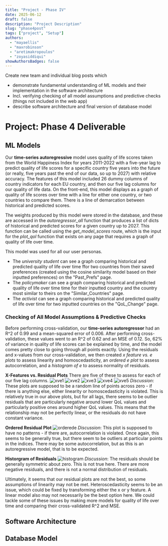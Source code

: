 ```yaml
---
title: "Project - Phase IV"
date: 2025-06-12
draft: false
description: "Project Description"
slug: "phase4post"
tags: ["project", "Setup"]
authors:
  - "mayaellis"
  - "maxrobinson"
  - "aretimakropoulos"
  - "zoyasiddiqui"
showAuthorsBadges: false
---
```

Create new team and individual blog posts which
- demonstrate fundamental understanding of ML models and their
implementation in the software architecture
- Incl. verifying checking of all model assumptions and predictive
checks (things not included in the web app)
- describe software architecture and final version of database model

# Project: Phase 4 Deliverable

## ML Models

Our **time-series autoregressive** model uses quality of life scores taken from the World Happiness Index for years 2011-2022 with a five-year lag to predict quality of life scores for a specific country five years into the future (or really, five years past the end of our data, so up to 2027) with relative accuracy. The features of this model included 26 dummy columns of country indicators for each EU country, and then our five lag columns for our quality of life data. On the front-end, this model displays as a graph of quality of life scores over time with a line for either one country, or two countries to compare them. There is a line of demarcation between historical and predicted scores.

The weights produced by this model were stored in the database, and these are accessed in the *autoregressor_all* function that produces a list of dicts of historical and predicted scores for a given country up to 2027. This function can be called using the *get_model_scores* route, which is the input for the *plot_qol* function that exists on any page that requires a graph of quality of life over time.

This model was used for all our user personas. 
- The *university student* can see a graph comparing historical and predicted quality of life over time ffor two countries from their saved preferences (created using the cosine similarity model based on their inputted preferences) on the "Past_Prefs" page. 
- The *policymaker* can see a graph comparing historical and predicted quality of life over time time for their inputted country and the country most similar to theirs on the "Similar_Countries" page.
- The *activist* can see a graph comparing historical and predicted quality of life over time for two inputted countries on the "QoL_Change" page. 

### Checking of All Model Assumptions & Predictive Checks
Before performing cross-validation, our **time-series autoregressor** had an R^2 of 0.99 and a mean-squared error of 0.006. After performing cross-validation, these values went to an R^2 of 0.62 and an MSE of 0.12. So, 62% of variance in quality of life scores can be explained by time, and the model comes pretty close to going through all points exactly. Using the residuals and x-values from our cross-validation, we then created *x feature vs. e plots* to assess linearity and homoscedasticity, an *ordered e plot* to assess autocorrelation, and a *histogram of e* to assess normality of residuals.

**X-Features vs. Residual Plots**
There are five of these to assess for each of our five lag columns.
![xve1](/rvx_1.png)
![xve2](/rvx_2.png)
![xve3](/rvx_3.png)
![xve4](/rvx_4.png)
![xve5](/rvx_5.png)
*Discussion*: These plots are supposed to be a random line of points across zero - if there is anything else, either linearity or homoscedasticity is violated. This is relatively true in our above plots, but for all lags, there seems to be outlier residuals that are particularly negative around lower QoL values and particularly positive ones around higher QoL values. This means that the relationship may not be perfectly linear, or the residuals do not have constant variance.

**Ordered Residual Plot**
![orderede](/rvo.png)
*Discussion*: This plot is supposed to have no patterns - if there are, autocorrelation is violated. Once again, this seems to be generally true, but there seem to be outliers at particular points in the indices. There may be some autocorrelation, but as this is an autoregressive model, that is to be expected.

**Historgram of Residuals**
![histogram](/histogram.png)
*Discussion*: The residuals should be generally symmetric about zero. This is not true here. There are more negative residuals, and there is not a normal distribution of residuals. 

Ultimately, it seems that our residual plots are not the best, so some assumptions of linearity may not be met. Heteroscedasticity seems to be an issue, which could be fixed by transforming either the x or y feature. A linear model also may not necessarily be the best option here. We could tackle some of these issues by making more models for quality of life over time and comparing their cross-validated R^2 and MSE.

## Software Architecture

## Database Model